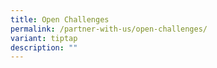 ```yaml
---
title: Open Challenges
permalink: /partner-with-us/open-challenges/
variant: tiptap
description: ""
---
```

